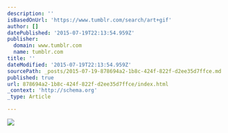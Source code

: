 ```yaml
---
description: ''
isBasedOnUrl: 'https://www.tumblr.com/search/art+gif'
author: []
datePublished: '2015-07-19T22:13:54.959Z'
publisher:
  domain: www.tumblr.com
  name: tumblr.com
title: ''
dateModified: '2015-07-19T22:13:54.959Z'
sourcePath: _posts/2015-07-19-878694a2-1b8c-424f-822f-d2ee35d7ffce.md
published: true
url: 878694a2-1b8c-424f-822f-d2ee35d7ffce/index.html
_context: 'http://schema.org'
_type: Article

---
```

![](https://33.media.tumblr.com/84b7d2e2a3b014373b7658e3242fdfc7/tumblr_npm223EkV51uo7ripo1_500.gif)